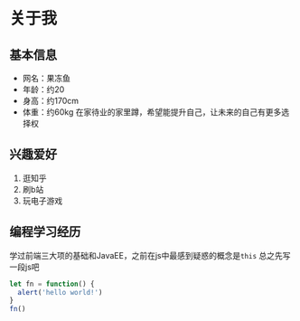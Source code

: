 # 关于我
## 基本信息
- 网名：果冻鱼
- 年龄：约20
- 身高：约170cm
- 体重：约60kg
在家待业的家里蹲，希望能提升自己，让未来的自己有更多选择权
## 兴趣爱好
1. 逛知乎
2. 刷b站
3. 玩电子游戏
## 编程学习经历
学过前端三大项的基础和JavaEE，之前在js中最感到疑惑的概念是`this`
总之先写一段js吧
```JavaScript
let fn = function() {
  alert('hello world!')
}
fn()
```
